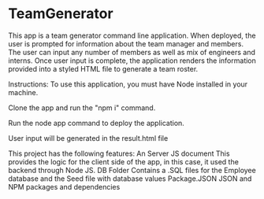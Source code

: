 # TeamGenerator
This app is a team generator command line application. When deployed, the user is prompted for information about the team manager and members. The user can input any number of members as well as mix of engineers and interns. Once user input is complete, the application renders the information provided into a styled HTML file to generate a team roster.






Instructions:
To use this application, you must have Node installed in your machine.

Clone the app and run the "npm i" command.

Run the node app command to deploy the application.

User input will be generated in the result.html file


This project has the following features:
An Server JS document
This provides the logic for the client side of the app, in this case, it used the backend through Node JS.
DB Folder
Contains a .SQL files for the Employee database and the Seed file with database values
Package.JSON
JSON and NPM packages and dependencies
